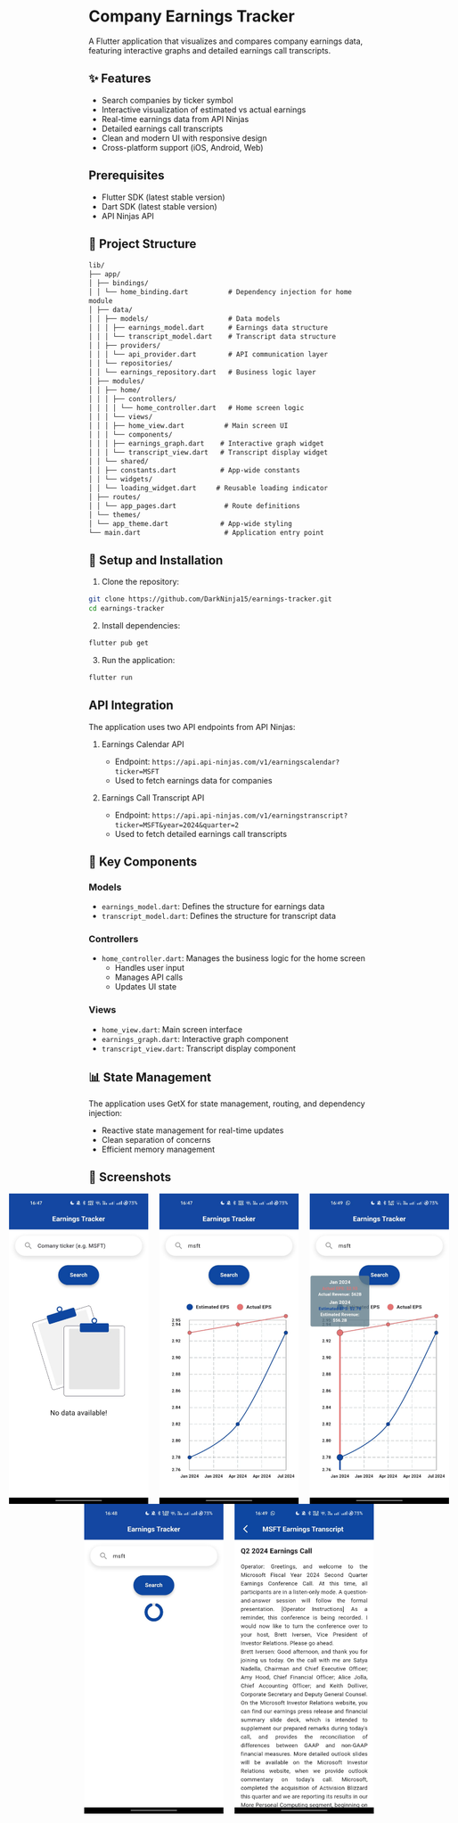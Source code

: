 # Company Earnings Tracker

A Flutter application that visualizes and compares company earnings data, featuring interactive graphs and detailed earnings call transcripts.

## ✨ Features

* Search companies by ticker symbol
* Interactive visualization of estimated vs actual earnings
* Real-time earnings data from API Ninjas
* Detailed earnings call transcripts
* Clean and modern UI with responsive design
* Cross-platform support (iOS, Android, Web)

## Prerequisites

* Flutter SDK (latest stable version)
* Dart SDK (latest stable version)
* API Ninjas API

## 📁 Project Structure

```
lib/
├── app/
│ ├── bindings/
│ │ └── home_binding.dart          # Dependency injection for home module
│ ├── data/
│ │ ├── models/                    # Data models
│ │ │ ├── earnings_model.dart      # Earnings data structure
│ │ │ └── transcript_model.dart    # Transcript data structure
│ │ ├── providers/
│ │ │ └── api_provider.dart        # API communication layer
│ │ └── repositories/
│ │ └── earnings_repository.dart   # Business logic layer
│ ├── modules/
│ │ ├── home/
│ │ │ ├── controllers/
│ │ │ │ └── home_controller.dart   # Home screen logic
│ │ │ └── views/
│ │ │ ├── home_view.dart          # Main screen UI
│ │ │ └── components/
│ │ │ ├── earnings_graph.dart    # Interactive graph widget
│ │ │ └── transcript_view.dart   # Transcript display widget
│ │ └── shared/
│ │ ├── constants.dart           # App-wide constants
│ │ └── widgets/
│ │ └── loading_widget.dart     # Reusable loading indicator
│ ├── routes/
│ │ └── app_pages.dart            # Route definitions
│ └── themes/
│ └── app_theme.dart             # App-wide styling
└── main.dart                     # Application entry point
```

## 🚀 Setup and Installation

1. Clone the repository:
```bash
git clone https://github.com/DarkNinja15/earnings-tracker.git
cd earnings-tracker
```

2. Install dependencies:
```bash
flutter pub get
```

3. Run the application:
```bash
flutter run
```

## API Integration

The application uses two API endpoints from API Ninjas:

1. Earnings Calendar API
   * Endpoint: `https://api.api-ninjas.com/v1/earningscalendar?ticker=MSFT`
   * Used to fetch earnings data for companies

2. Earnings Call Transcript API
   * Endpoint: `https://api.api-ninjas.com/v1/earningstranscript?ticker=MSFT&year=2024&quarter=2`
   * Used to fetch detailed earnings call transcripts

## 🧩 Key Components

### Models
* `earnings_model.dart`: Defines the structure for earnings data
* `transcript_model.dart`: Defines the structure for transcript data

### Controllers
* `home_controller.dart`: Manages the business logic for the home screen
  * Handles user input
  * Manages API calls
  * Updates UI state

### Views
* `home_view.dart`: Main screen interface
* `earnings_graph.dart`: Interactive graph component
* `transcript_view.dart`: Transcript display component


## 📊 State Management

The application uses GetX for state management, routing, and dependency injection:
* Reactive state management for real-time updates
* Clean separation of concerns
* Efficient memory management

## 📱 Screenshots

<div align="center">
  <div style="display: flex; flex-direction: row; gap: 20px; justify-content: center;">
    <img src="assets/screenshots/home.jpeg" width="250" alt="Home Screen"/>
    <img src="assets/screenshots/graph.jpeg" width="250" alt="Earnings Graph"/>
    <img src="assets/screenshots/graph_details.jpeg" width="250" alt="Graph Details"/>
  </div>
  <div style="display: flex; flex-direction: row; gap: 20px; justify-content: center;">
    <img src="assets/screenshots/loading_page.jpeg" width="250" alt="Loding Screen"/>
    <img src="assets/screenshots/transcript.jpeg" width="250" alt="Transcript View"/>
</div>